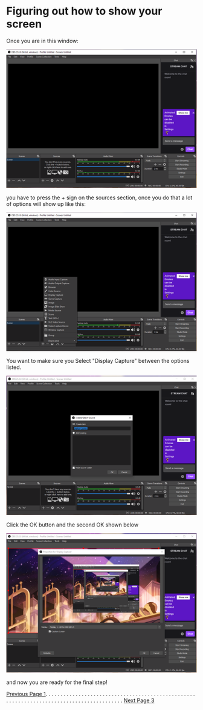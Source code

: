 # Figuring out how to show your screen 

Once you are in this window:

![](Pictures/firstscreen.png)

you have to press the + sign on the sources section, once you do that a lot of options will show up like this:

![](Pictures/secondScreen.png)

You want to make sure you Select "Display Capture" between the options listed.

![](Pictures/ThridScreen.png)

Click the OK button and the second OK shown below

![](Pictures/forthScreen.png)

and now you are ready for the final step!

[Previous Page 1](https://github.com/YousifAlSaeed/Final1600/blob/main/Page1.md). . . . . . . . . . . . . . . . . . . . . . . . . . . . . . . . . . . . . . . . . . . . . . . . . . . . . . . . . . . . . . . . . . . . . . . . . . . . . . . . . . . . . . . . .  [Next Page 3](https://github.com/YousifAlSaeed/Final1600/blob/main/Page3.md)
